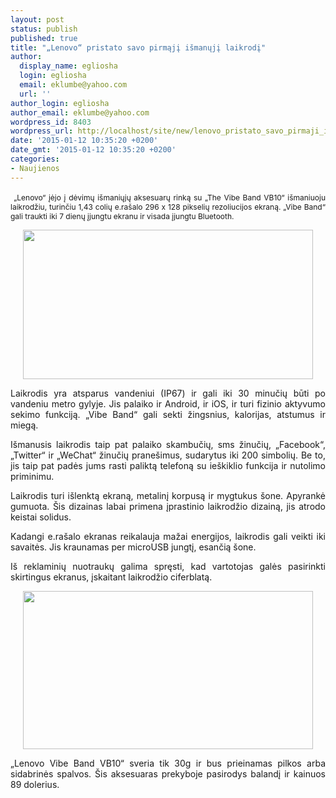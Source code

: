```yaml
---
layout: post
status: publish
published: true
title: "„Lenovo“ pristato savo pirmąjį išmanųjį laikrodį"
author:
  display_name: egliosha
  login: egliosha
  email: eklumbe@yahoo.com
  url: ''
author_login: egliosha
author_email: eklumbe@yahoo.com
wordpress_id: 8403
wordpress_url: http://localhost/site/new/lenovo_pristato_savo_pirmaji_ismanuji_laikrodi/
date: '2015-01-12 10:35:20 +0200'
date_gmt: '2015-01-12 10:35:20 +0200'
categories:
- Naujienos
---
```

<p style="text-align: justify;">
	&nbsp;<span style="font-size: 12px;">&bdquo;Lenovo&ldquo; įėjo į dėvimų i&scaron;maniųjų aksesuarų rinką su &bdquo;The Vibe Band VB10&ldquo; i&scaron;maniuoju laikrodžiu, turinčiu 1,43 colių e.ra&scaron;alo 296 x 128 pikselių rezoliucijos ekraną. &bdquo;Vibe Band&ldquo; gali traukti iki 7 dienų įjungtu ekranu ir visada įjungtu Bluetooth.</span></p>
<p style="text-align: center;">
	<a href="http://technews.lt/userfiles/lenovo vibe band vb(1).jpg"><img alt="" src="http://technews.lt/userfiles/lenovo vibe band vb(1).jpg" style="width: 464px; height: 239px;" /></a></p>
<p style="text-align: justify;">
	Laikrodis yra atsparus vandeniui (IP67) ir gali iki 30 minučių būti po vandeniu metro gylyje. Jis palaiko ir Android, ir iOS, ir turi fizinio aktyvumo sekimo funkciją. &bdquo;Vibe Band&ldquo; gali sekti žingsnius, kalorijas, atstumus ir miegą.</p>
<p style="text-align: justify;">
	I&scaron;manusis laikrodis taip pat palaiko skambučių, sms žinučių, &bdquo;Facebook&ldquo;, &bdquo;Twitter&ldquo; ir &bdquo;WeChat&ldquo; žinučių prane&scaron;imus, sudarytus iki 200 simbolių. Be to, jis taip pat padės jums rasti paliktą telefoną su ie&scaron;kiklio funkcija ir nutolimo priminimu.</p>
<p style="text-align: justify;">
	Laikrodis turi i&scaron;lenktą ekraną, metalinį korpusą ir mygtukus &scaron;one. Apyrankė gumuota. &Scaron;is dizainas labai primena įprastinio laikrodžio dizainą, jis atrodo keistai solidus.</p>
<p style="text-align: justify;">
	Kadangi e.ra&scaron;alo ekranas reikalauja mažai energijos, laikrodis gali veikti iki savaitės. Jis kraunamas per microUSB jungtį, esančią &scaron;one.</p>
<p style="text-align: justify;">
	I&scaron; reklaminių nuotraukų galima spręsti, kad vartotojas galės pasirinkti skirtingus ekranus, įskaitant laikrodžio ciferblatą.</p>
<p style="text-align: center;">
	<a href="http://technews.lt/userfiles/Lenovo-VIBE-Band-VB10-6-671x366(1).jpg"><img alt="" src="http://technews.lt/userfiles/Lenovo-VIBE-Band-VB10-6-671x366(1).jpg" style="width: 464px; height: 253px;" /></a></p>
<p style="text-align: justify;">
	&bdquo;Lenovo Vibe Band VB10&ldquo; sveria tik 30g ir bus prieinamas pilkos arba sidabrinės spalvos. &Scaron;is aksesuaras prekyboje pasirodys balandį ir kainuos 89 dolerius.</p>
